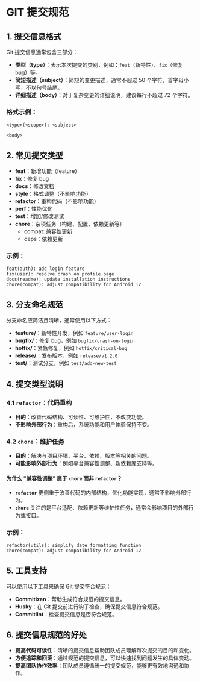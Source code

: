 # GIT 提交规范

##  1. 提交信息格式 

Git 提交信息通常包含三部分：
- **类型（type）**：表示本次提交的类别，例如：`feat`（新特性）、`fix`（修复 bug）等。
- **简短描述（subject）**：简短的变更描述，通常不超过 50 个字符，首字母小写，不以句号结尾。
- **详细描述（body）**：对于复杂变更的详细说明，建议每行不超过 72 个字符。

### 格式示例：

```
<type>(<scope>): <subject>

<body>

```



## 2. 常见提交类型

- **feat**：新增功能（feature）
- **fix**：修复 bug
- **docs**：修改文档
- **style**：格式调整（不影响功能）
- **refactor**：重构代码（不影响功能）
- **perf**：性能优化
- **test**：增加/修改测试
- **chore**：杂项任务（构建、配置、依赖更新等）
  - compat:  兼容性更新
  - deps：依赖更新


### 示例：

```
feat(auth): add login feature
fix(user): resolve crash on profile page
docs(readme): update installation instructions
chore(compat): adjust compatibility for Android 12
```

## 3. 分支命名规范

分支命名应简洁且清晰，通常使用以下方式：

- **feature/**：新特性开发，例如 `feature/user-login`
- **bugfix/**：修复 bug，例如 `bugfix/crash-on-login`
- **hotfix/**：紧急修复，例如 `hotfix/critical-bug`
- **release/**：发布版本，例如 `release/v1.2.0`
- **test/**：测试分支，例如 `test/add-new-test`

## 4. 提交类型说明

### 4.1 **`refactor`**：代码重构

- **目的**：改善代码结构、可读性、可维护性，不改变功能。
- **不影响外部行为**：重构后，系统功能和用户体验保持不变。

### 4.2 **`chore`**：维护任务

- **目的**：解决与项目环境、平台、依赖、版本等相关的问题。
- **可能影响外部行为**：例如平台兼容性调整、新依赖库支持等。

#### 为什么 "兼容性调整" 属于 `chore` 而非 `refactor`？

- **`refactor`** 更侧重于改善代码的内部结构，优化功能实现，通常不影响外部行为。
- **`chore`** 关注的是平台适配、依赖更新等维护性任务，通常会影响项目的外部行为或接口。

### 示例：

```
refactor(utils): simplify date formatting function
chore(compat): adjust compatibility for Android 12
```

## 5. 工具支持

可以使用以下工具来确保 Git 提交符合规范：

- **Commitizen**：帮助生成符合规范的提交信息。
- **Husky**：在 Git 提交前进行钩子检查，确保提交信息符合规范。
- **Commitlint**：检查提交信息是否符合规范。

## 6. 提交信息规范的好处

- **提高代码可读性**：清晰的提交信息帮助团队成员理解每次提交的目的和变化。
- **方便追踪和回滚**：通过规范的提交信息，可以快速找到问题发生的具体变动。
- **提高团队协作效率**：团队成员遵循统一的提交规范，能够更有效地沟通和协作。